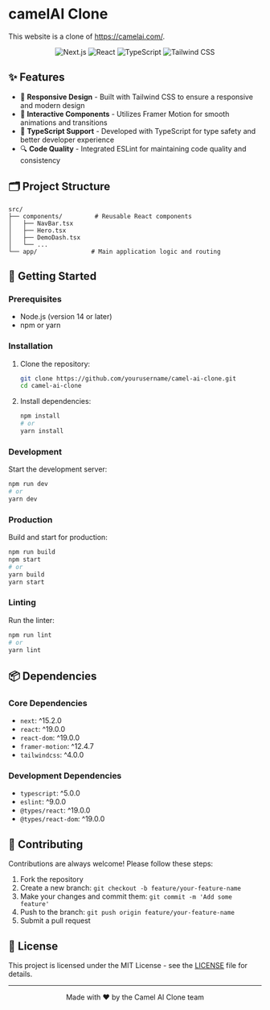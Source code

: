 # camelAI Clone

This website is a clone of https://camelai.com/.

<div align="center">

![Next.js](https://img.shields.io/badge/Next.js-15.2.0-black)
![React](https://img.shields.io/badge/React-19.0.0-blue)
![TypeScript](https://img.shields.io/badge/TypeScript-5.0-blue)
![Tailwind CSS](https://img.shields.io/badge/Tailwind-4.0-38bdf8)

</div>

## ✨ Features

- 🎨 **Responsive Design** - Built with Tailwind CSS to ensure a responsive and modern design
- 🔄 **Interactive Components** - Utilizes Framer Motion for smooth animations and transitions
- 📝 **TypeScript Support** - Developed with TypeScript for type safety and better developer experience
- 🔍 **Code Quality** - Integrated ESLint for maintaining code quality and consistency

## 🗂 Project Structure

```
src/
├── components/         # Reusable React components
│   ├── NavBar.tsx
│   ├── Hero.tsx
│   ├── DemoDash.tsx
│   └── ...
└── app/               # Main application logic and routing
```

## 🚀 Getting Started

### Prerequisites

- Node.js (version 14 or later)
- npm or yarn

### Installation

1. Clone the repository:

   ```bash
   git clone https://github.com/yourusername/camel-ai-clone.git
   cd camel-ai-clone
   ```

2. Install dependencies:
   ```bash
   npm install
   # or
   yarn install
   ```

### Development

Start the development server:

```bash
npm run dev
# or
yarn dev
```

### Production

Build and start for production:

```bash
npm run build
npm start
# or
yarn build
yarn start
```

### Linting

Run the linter:

```bash
npm run lint
# or
yarn lint
```

## 📦 Dependencies

### Core Dependencies

- `next`: ^15.2.0
- `react`: ^19.0.0
- `react-dom`: ^19.0.0
- `framer-motion`: ^12.4.7
- `tailwindcss`: ^4.0.0

### Development Dependencies

- `typescript`: ^5.0.0
- `eslint`: ^9.0.0
- `@types/react`: ^19.0.0
- `@types/react-dom`: ^19.0.0

## 🤝 Contributing

Contributions are always welcome! Please follow these steps:

1. Fork the repository
2. Create a new branch: `git checkout -b feature/your-feature-name`
3. Make your changes and commit them: `git commit -m 'Add some feature'`
4. Push to the branch: `git push origin feature/your-feature-name`
5. Submit a pull request

## 📄 License

This project is licensed under the MIT License - see the [LICENSE](LICENSE) file for details.

---

<div align="center">
Made with ❤️ by the Camel AI Clone team
</div>
